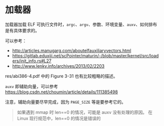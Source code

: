 # 加载器

加载器加载 ELF 可执行文件时，`argc`、`argv`、参数、环境变量、`auxv`、如何排布是有具体要求的。

可以参考：

- <http://articles.manugarg.com/aboutelfauxiliaryvectors.html>
- <https://gitlab.eduxiji.net/scPointer/maturin/-/blob/master/kernel/src/loaders/init_info.rs#L27>
- <http://www.lenky.info/archives/2013/02/2203>

res/abi386-4.pdf 中的 Figure 3-31 也有比较粗略的描述。

`auxv` 即辅助向量，可以参考 <https://blog.csdn.net/choumin/article/details/111385498>

注意，辅助向量要尽早完成，因为 `PAGE_SIZE` 等是要参考它的。

> 如果遇到 mmap 时 len==0 的情况，可能是 auxv 没有处理的原因。
> 在 Linux 现行规范中，len==0 的情况是错误的
